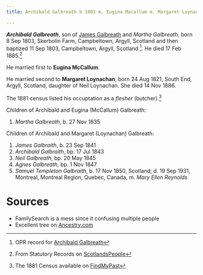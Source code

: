 ```yaml
---
title: Archibald Galbreath b 1803 m. Eugina Macallum m. Margaret Loynachan

---
```

***Archibald Galbreath***, son of [James Galbreath](galbreath-james-abt-1775.md) and *Martha Galbreath*, born 8 Sep 1803, Skerbolin Farm, Campbeltown, Argyll, Scotland and then baptized  11 Sep 1803, Campbeltown, Argyll, Scotland [^birth].  He died 17 Feb 1885.[^death]

He married first to **Eugina McCallum**.

He married second to **Margaret Loynachan**, born 24 Aug 1821, South End, Argyll, Scotland,  daughter of Neil Loynachan.  She died 14 Nov 1886.

The 1881 census listed his occuptation as a _flesher_ (butcher).[^census1881]

Children of Archibald and Eugina (McCallum) Galbreath:

1. *Martha Galbreath*, b. 27 Nov 1835

Children of Archibald and Margaret (Loynachan) Galbreath:

1. *James Galbraith*, b. 23 Sep 1841
2. *Archibald Galbraith*, bp. 17 Jul 1843
3. *Neil Galbreath*, bp. 20 May 1845
4. *Agnes Galbreath*, bp. 1 Nov 1847
5. *Samuel Templeton Galbraith*, b. 17 Nov 1850, Scotland; d. 19 Sep 1931, Montreal, Montreal Region, Quebec, Canada, m. *Mary Ellen Reynolds*

# Sources

- FamilySearch is a mess since it confusing multiple people
- Excellent tree on [Ancestry.com](https://www.ancestry.com/family-tree/person/tree/5282753/person/130071167317/facts)

[^birth]: OPR record for [Archibald Galbreath](/sources/opr-campbeltown-births.md#1803-09-11-archibald-galbreath)

[^census1881]: The 1881 Census available on [FindMyPast](https://www.findmypast.com/transcript?id=GBC%2F1881%2F0029345186)

[^death]: From Statutory Records on [ScotlandsPeople](https://www.scotlandspeople.gov.uk/view-image/nrs_stat_deaths/2677198)
